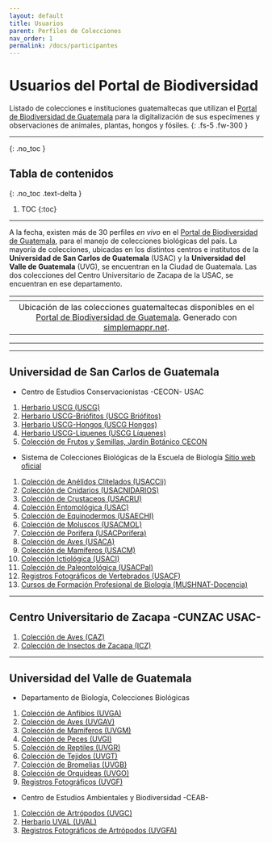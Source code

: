 ```yaml
---
layout: default
title: Usuarios
parent: Perfiles de Colecciones
nav_order: 1
permalink: /docs/participantes
---
```



# Usuarios del Portal de Biodiversidad 

Listado de colecciones e instituciones guatemaltecas que utilizan el [Portal de Biodiversidad de Guatemala](https://biodiversidad.gt) para la digitalización de sus especímenes y observaciones de animales, plantas, hongos y fósiles.
{: .fs-5 .fw-300 }

---

{: .no_toc }

## Tabla de contenidos
{: .no_toc .text-delta }

1. TOC
{:toc}

---

A la fecha, existen más de 30 perfiles _en vivo_ en el [Portal de Biodiversidad de Guatemala](https://biodiversidad.gt), para el manejo de colecciones biológicas del país. La mayoría de colecciones, ubicadas en los distintos centros e institutos de la **Universidad de San Carlos de Guatemala** (USAC) y la **Universidad del Valle de Guatemala** (UVG), se encuentran en la Ciudad de Guatemala. Las dos colecciones del Centro Universitario de Zacapa de la USAC, se encuentran en ese departamento.


| <img src="https://www.simplemappr.net/map/19286" alt="" />| 
|:--:| 
|Ubicación de las colecciones guatemaltecas disponibles en el [Portal de Biodiversidad de Guatemala](https://biodiversidad.gt). Generado con [simplemappr.net](simplemappr.net).|

---
---

## Universidad de San Carlos de Guatemala

- Centro de Estudios Conservacionistas -CECON- USAC

1. [Herbario USCG (USCG)](https://biodiversidad.gt/portal/collections/misc/collprofiles.php?collid=21)
2. [Herbario USCG-Briófitos (USCG Briófitos)](https://biodiversidad.gt/portal/collections/misc/collprofiles.php?collid=128)
3. [Herbario USCG-Hongos (USCG Hongos)](https://biodiversidad.gt/portal/collections/misc/collprofiles.php?collid=69)
4. [Herbario USCG-Líquenes (USCG Líquenes)](https://biodiversidad.gt/portal/collections/misc/collprofiles.php?collid=91)
5. [Colección de Frutos y Semillas, Jardín Botánico CECON](https://biodiversidad.gt/portal/collections/misc/collprofiles.php?collid=117)


- Sistema de Colecciones Biológicas de la Escuela de Biología
[Sitio web oficial](https://cbm.ccqqfar.usac.edu.gt/)

1. [Colección de Anélidos Clitelados (USACCli)](https://biodiversidad.gt/portal/collections/misc/collprofiles.php?collid=110)
2. [Colección de Cnidarios (USACNIDARIOS)](https://biodiversidad.gt/portal/collections/misc/collprofiles.php?collid=73)
3. [Colección de Crustaceos (USACRU)](https://biodiversidad.gt/portal/collections/misc/collprofiles.php?collid=72)
4. [Colección Entomológica (USAC)](https://biodiversidad.gt/portal/collections/misc/collprofiles.php?collid=17)
5. [Colección de Equinodermos (USAECHI)](https://biodiversidad.gt/portal/collections/misc/collprofiles.php?collid=74)
6. [Colección de Moluscos (USACMOL)](https://biodiversidad.gt/portal/collections/misc/collprofiles.php?collid=26)
7. [Colección de Porifera (USACPorifera)](https://biodiversidad.gt/portal/collections/misc/collprofiles.php?collid=75)
8. [Colección de Aves (USACA)](https://biodiversidad.gt/portal/collections/misc/collprofiles.php?collid=9)
9. [Colección de Mamíferos (USACM)](https://biodiversidad.gt/portal/collections/misc/collprofiles.php?collid=1)
10. [Colección Ictiológica (USACI)](https://biodiversidad.gt/portal/collections/misc/collprofiles.php?collid=10)
11. [Colección de Paleontológica (USACPal)](https://biodiversidad.gt/portal/collections/misc/collprofiles.php?collid=50)
12. [Registros Fotográficos de Vertebrados (USACF)](https://biodiversidad.gt/portal/collections/misc/collprofiles.php?collid=8)
13. [Cursos de Formación Profesional de Biología (MUSHNAT-Docencia)](https://biodiversidad.gt/portal/collections/misc/collprofiles.php?collid=96)
 
---

## Centro Universitario de Zacapa -CUNZAC USAC-

1. [Colección de Aves (CAZ)](https://biodiversidad.gt/portal/collections/misc/collprofiles.php?collid=49)
2. [Colección de Insectos de Zacapa (ICZ)](https://biodiversidad.gt/portal/collections/misc/collprofiles.php?collid=43)

---

## Universidad del Valle de Guatemala

- Departamento de Biología, Colecciones Biológicas 

1. [Colección de Anfibios (UVGA)](https://biodiversidad.gt/portal/collections/misc/collprofiles.php?collid=3)
2. [Colección de Aves (UVGAV)](https://biodiversidad.gt/portal/collections/misc/collprofiles.php?collid=2)
3. [Colección de Mamíferos (UVGM)](https://biodiversidad.gt/portal/collections/misc/collprofiles.php?collid=4)
4. [Colección de Peces (UVGI)](https://biodiversidad.gt/portal/collections/misc/collprofiles.php?collid=5)
5. [Colección de Reptiles (UVGR)](https://biodiversidad.gt/portal/collections/misc/collprofiles.php?collid=6)
6.  [Colección de Tejidos (UVGT)](https://biodiversidad.gt/portal/collections/misc/collprofiles.php?collid=81) 
7.  [Colección de Bromelias (UVGB)](https://biodiversidad.gt/portal/collections/misc/collprofiles.php?collid=104) 
8.  [Colección de Orquídeas (UVGO)](https://biodiversidad.gt/portal/collections/misc/collprofiles.php?collid=22) 
9.  [Registros Fotográficos (UVGF)](https://biodiversidad.gt/portal/collections/misc/collprofiles.php?collid=7) 

- Centro de Estudios Ambientales y Biodiversidad -CEAB-

1. [Colección de Artrópodos (UVGC)](https://biodiversidad.gt/portal/collections/misc/collprofiles.php?collid=16)
2. [Herbario UVAL (UVAL)](https://biodiversidad.gt/portal/collections/misc/collprofiles.php?collid=19)
3. [Registros Fotográficos de Artrópodos (UVGFA)](https://biodiversidad.gt/portal/collections/misc/collprofiles.php?collid=127)

